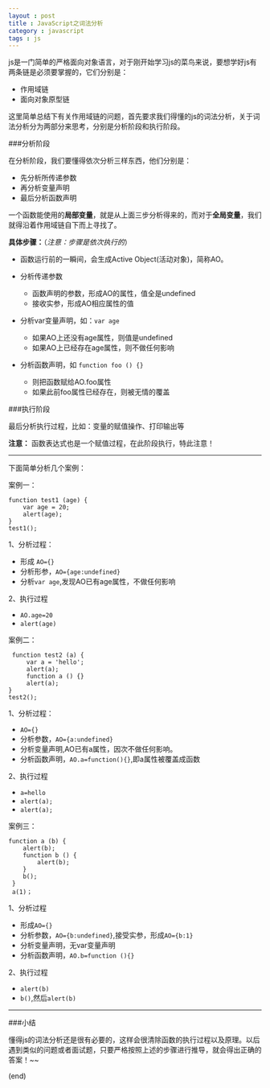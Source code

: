 ```yaml
---
layout : post
title : JavaScript之词法分析
category : javascript
tags : js
---
```

js是一门简单的严格面向对象语言，对于刚开始学习js的菜鸟来说，要想学好js有两条链是必须要掌握的，它们分别是：

* 作用域链
* 面向对象原型链

这里简单总结下有关作用域链的问题，首先要求我们得懂的js的词法分析，关于词法分析分为两部分来思考，分别是分析阶段和执行阶段。

<!--more-->

###分析阶段

在分析阶段，我们要懂得依次分析三样东西，他们分别是：

* 先分析所传递参数
* 再分析变量声明
* 最后分析函数声明

一个函数能使用的**局部变量**，就是从上面三步分析得来的，而对于**全局变量**，我们就得沿着作用域链自下而上寻找了。

**具体步骤：**（*注意：步骤是依次执行的*）

* 函数运行前的一瞬间，会生成Active Object(活动对象)，简称AO。

* 分析传递参数
	* 函数声明的参数，形成AO的属性，值全是undefined
	* 接收实参，形成AO相应属性的值

* 分析var变量声明，如：`var age`
	* 如果AO上还没有age属性，则值是undefined
	* 如果AO上已经存在age属性，则不做任何影响

* 分析函数声明，如 `function foo () {}`
	* 则把函数赋给AO.foo属性
	* 如果此前foo属性已经存在，则被无情的覆盖

###执行阶段

最后分析执行过程，比如：变量的赋值操作、打印输出等

**注意：** 函数表达式也是一个赋值过程，在此阶段执行，特此注意！

---

下面简单分析几个案例：

案例一：

	function test1 (age) {
		var age = 20;
		alert(age);
	}
	test1();


1、分析过程：
	
* 形成 `AO={}`
* 分析形参，`AO={age:undefined}`
* 分析`var age`,发现AO已有age属性，不做任何影响

2、执行过程

* `AO.age=20`
* `alert(age)`


案例二：

	 function test2 (a) {
         var a = 'hello';
         alert(a);
         function a () {}
         alert(a);
	}
	test2();

1、分析过程：

* `AO={}`
* 分析参数，`AO={a:undefined}`
* 分析变量声明,AO已有a属性，因次不做任何影响。
* 分析函数声明，`AO.a=function(){}`,即a属性被覆盖成函数

2、执行过程

* `a=hello`
* `alert(a);`
* `alert(a);`

案例三：

	function a (b) {
        alert(b);
        function b () {
            alert(b);
        }
        b();
     }
     a(1)；

1、分析过程

* 形成`AO={}`
* 分析参数，`AO={b:undefined}`,接受实参，形成`AO={b:1}`
* 分析变量声明，无var变量声明
* 分析函数声明，`AO.b=function (){}`

2、执行过程

* `alert(b)`
* `b()`,然后`alert(b)`

---

###小结

懂得js的词法分析还是很有必要的，这样会很清除函数的执行过程以及原理。以后遇到类似的问题或者面试题，只要严格按照上述的步骤进行推导，就会得出正确的答案！~~

(end)





	
            

	

